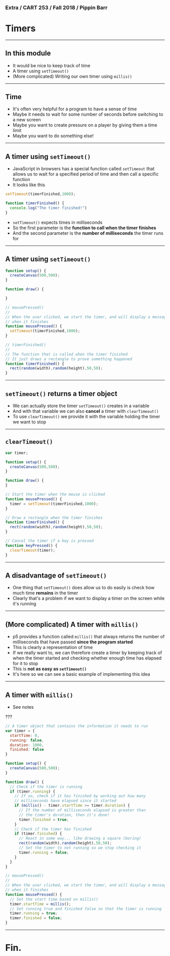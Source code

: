 ### Extra / CART 253 / Fall 2018 / Pippin Barr

# Timers

---

## In this module

- It would be nice to keep track of time
- A timer using `setTimeout()`
- (More complicated) Writing our own timer using `millis()`

---

## Time

- It's often very helpful for a program to have a sense of time
- Maybe it needs to wait for some number of seconds before switching to a new screen
- Maybe you want to create pressure on a player by giving them a time limit
- Maybe you want to do something else!

---

## A timer using `setTimeout()`

- JavaScript in browsers has a special function called `setTimeout` that allows us to wait for a specified period of time and then call a specific function
- It looks like this

```javascript
setTimeout(timerFinished,1000);

function timerFinished() {
  console.log("The timer finished!")
}
```

- `setTimeout()` expects times in milliseconds
- So the first parameter is the __function to call when the timer finishes__
- And the second parameter is the __number of milliseconds__ the timer runs for

---

## A timer using `setTimeout()`

```javascript
function setup() {
  createCanvas(500,500);
}

function draw() {

}

// mousePressed()
//
// When the user clicked, we start the timer, and will display a message in draw()
// when it finishes
function mousePressed() {
  setTimeout(timerFinished,1000);
}

// timerFinished()
//
// The function that is called when the timer finished
// It just draws a rectangle to prove something happened
function timerFinished() {
  rect(random(width),random(height),50,50);
}
```

---

## `setTimeout()` returns a timer object

- We can actually store the timer `setTimeout()` creates in a variable
- And with that variable we can also __cancel__ a timer with `clearTimeout()`
- To use `clearTimeout()` we provide it with the variable holding the timer we want to stop

---

## `clearTimeout()`

```javascript
var timer;

function setup() {
  createCanvas(500,500);
}

function draw() {
}

// Start the timer when the mouse is clicked
function mousePressed() {
  timer = setTimeout(timerFinished,1000);
}

// Draw a rectangle when the timer finishes
function timerFinished() {
  rect(random(width),random(height),50,50);
}

// Cancel the timer if a key is pressed
function keyPressed() {
  clearTimeout(timer);
}
```

---

## A disadvantage of `setTimeout()`

- One thing that `setTimeout()` does allow us to do easily is check how much time __remains__ in the timer
- Clearly that's a problem if we want to display a timer on the screen while it's running

---

## (More complicated) A timer with `millis()`

- p5 provides a function called `millis()` that always returns the number of milliseconds that have passed __since the program started__
- This is clearly a representation of time
- If we really want to, we can therefore create a timer by keeping track of when the timer started and checking whether enough time has elapsed for it to stop
- This is __not as easy as `setTimeout()`__
- It's here so we can see a basic example of implementing this idea

---

## A timer with `millis()`

- See notes

???

```javascript
// A timer object that contains the information it needs to run
var timer = {
  startTime: 0,
  running: false,
  duration: 1000,
  finished: false
}

function setup() {
  createCanvas(500,500);
}

function draw() {
  // Check if the timer is running
  if (timer.running) {
    // If so, check if it has finished by working out how many
    // milliseconds have elapsed since it started
    if (millis() - timer.startTime >= timer.duration) {
      // If the number of milliseconds elapsed is greater than
      // the timer's duration, then it's done!
      timer.finished = true;
    }
    // Check if the timer has finished
    if (timer.finished) {
      // React in some way... like drawing a square (boring)
      rect(random(width),random(height),50,50);
      // Set the timer to not running so we stop checking it
      timer.running = false;
    }
  }
}

// mousePressed()
//
// When the user clicked, we start the timer, and will display a message in draw()
// when it finishes
function mousePressed() {
  // Set the start time based on millis()
  timer.startTime = millis();
  // Set running true and finished false so that the timer is running
  timer.running = true;
  timer.finished = false;
}
```

---

# Fin.
